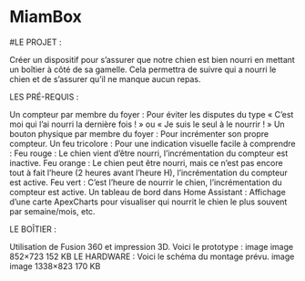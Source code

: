 # MiamBox

#LE PROJET :

Créer un dispositif pour s’assurer que notre chien est bien nourri en mettant un boîtier à côté de sa gamelle. Cela permettra de suivre qui a nourri le chien et de s’assurer qu’il ne manque aucun repas.

LES PRÉ-REQUIS :

Un compteur par membre du foyer :
Pour éviter les disputes du type « C’est moi qui l’ai nourri la dernière fois ! » ou « Je suis le seul à le nourrir ! »
Un bouton physique par membre du foyer :
Pour incrémenter son propre compteur.
Un feu tricolore :
Pour une indication visuelle facile à comprendre :
Feu rouge : Le chien vient d’être nourri, l’incrémentation du compteur est inactive.
Feu orange : Le chien peut être nourri, mais ce n’est pas encore tout à fait l’heure (2 heures avant l’heure H), l’incrémentation du compteur est active.
Feu vert : C’est l’heure de nourrir le chien, l’incrémentation du compteur est active.
Un tableau de bord dans Home Assistant :
Affichage d’une carte ApexCharts pour visualiser qui nourrit le chien le plus souvent par semaine/mois, etc.

LE BOÎTIER :

Utilisation de Fusion 360 et impression 3D. Voici le prototype :
image
image
852×723 152 KB
LE HARDWARE :
Voici le schéma du montage prévu.
image
image
1338×823 170 KB
